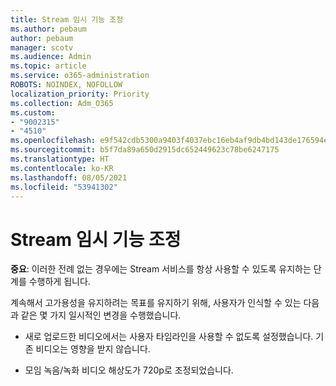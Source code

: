 ```yaml
---
title: Stream 임시 기능 조정
ms.author: pebaum
author: pebaum
manager: scotv
ms.audience: Admin
ms.topic: article
ms.service: o365-administration
ROBOTS: NOINDEX, NOFOLLOW
localization_priority: Priority
ms.collection: Adm_O365
ms.custom:
- "9002315"
- "4510"
ms.openlocfilehash: e9f542cdb5300a9403f4037ebc16eb4af9db4bd143de176594efb0c3bee00f55
ms.sourcegitcommit: b5f7da89a650d2915dc652449623c78be6247175
ms.translationtype: HT
ms.contentlocale: ko-KR
ms.lasthandoff: 08/05/2021
ms.locfileid: "53941302"
---
```

# <a name="stream-temporary-feature-adjustments"></a>Stream 임시 기능 조정

**중요**: 이러한 전례 없는 경우에는 Stream 서비스를 항상 사용할 수 있도록 유지하는 단계를 수행하게 됩니다.

계속해서 고가용성을 유지하려는 목표를 유지하기 위해, 사용자가 인식할 수 있는 다음과 같은 몇 가지 일시적인 변경을 수행했습니다. 

- 새로 업로드한 비디오에서는 사용자 타임라인을 사용할 수 없도록 설정했습니다. 기존 비디오는 영향을 받지 않습니다.

- 모임 녹음/녹화 비디오 해상도가 720p로 조정되었습니다.
